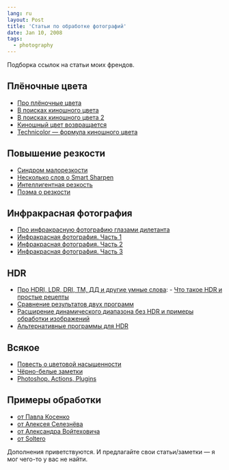 ```yaml
---
lang: ru
layout: Post
title: 'Статьи по обработке фотографий'
date: Jan 10, 2008
tags:
  - photography
---
```


Подборка ссылок на статьи моих френдов.

## Плёночные цвета

* [Про плёночные цвета](http://pavel-kosenko.livejournal.com/10738.html)
* [В поисках киношного цвета](http://pavel-kosenko.livejournal.com/16449.html)
* [В поисках киношного цвета 2](http://pavel-kosenko.livejournal.com/16752.html)
* [Киношный цвет возвращается](http://pavel-kosenko.livejournal.com/16983.html)
* [Technicolor — формула киношного цвета](http://pavel-kosenko.livejournal.com/18754.html)

## Повышение резкости

* [Синдром малорезкости](http://pavel-kosenko.livejournal.com/3319.html)
* [Несколько слов о Smart Sharpen](http://pavel-kosenko.livejournal.com/6386.html)
* [Интеллигентная резкость](http://pavel-kosenko.livejournal.com/9147.html)
* [Поэма о резкости](http://blyg.livejournal.com/55917.html)

## Инфракрасная фотография

* [Про инфракрасную фотографию глазами дилетанта](http://markpon.livejournal.com/45937.html)
* [Инфракрасная фотография. Часть 1](http://blyg.livejournal.com/21332.html)
* [Инфракрасная фотография. Часть 2](http://blyg.livejournal.com/21063.html)
* [Инфракрасная фотография. Часть 3](http://blyg.livejournal.com/25015.html)

## HDR

* [Про HDRI, LDR, DRI, TM, ДД и другие умные слова](http://blyg.livejournal.com/36331.html): - [Что такое HDR и простые рецепты](http://blyg.livejournal.com/22444.html)
* [Сравнение результатов двух программ](http://blyg.livejournal.com/35417.html)
* [Расширение динамического диапазона без HDR и примеры обработки изображений](http://blyg.livejournal.com/35624.html)
* [Альтернативные программы для HDR](http://blyg.livejournal.com/35964.html)

## Всякое

* [Повесть о цветовой насыщенности](http://blyg.livejournal.com/55034.html)
* [Чёрно-белые заметки](http://blyg.livejournal.com/60015.html)
* [Photoshop. Actions, Plugins](http://ardmi.livejournal.com/132486.html)

## Примеры обработки

* [от Павла Косенко](http://pavel-kosenko.livejournal.com/tag/обработка)
* [от Алексея Селезнёва](http://seleznev.livejournal.com/tag/примеры)
* [от Александра Войтеховича](http://blyg.livejournal.com/43139.html)
* [от Soltero](http://soltero.livejournal.com/69532.html)

Дополнения приветствуются. И предлагайте свои статьи/заметки — я мог чего-то у вас не найти.

